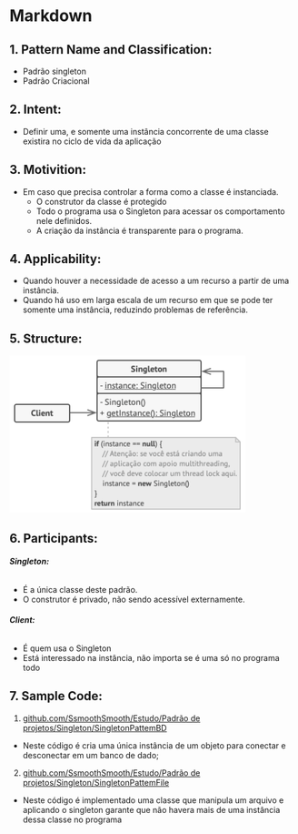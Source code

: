 # **Markdown**

## 1. **Pattern Name and Classification:**
* Padrão singleton
* Padrão Criacional

## 2. **Intent:**
*  Definir uma, e somente uma instância concorrente de uma classe existira no ciclo de vida 
   da aplicação
## 3. **Motivition:**
* Em caso que precisa controlar a forma como a classe é instanciada.
    * O construtor da classe é protegido
    * Todo o programa usa o Singleton para acessar os comportamento nele definidos.
    * A criação da instância é transparente para o programa.
## 4. **Applicability:**
* Quando houver a necessidade de acesso a um recurso a partir de uma instância.
* Quando há uso em larga escala de um recurso em que se pode ter somente uma instância,
  reduzindo problemas de referência.

## 5. **Structure:**
![Singleton](https://github.com/SsmoothSmooth/Estudo/blob/master/01%20-%20Programa%C3%A7%C3%A3o%20avan%C3%A7ada/Assets/Singleton.png)

## 6. **Participants:**

######    **Singleton:**
* É a única classe deste padrão.
* O construtor é privado, não sendo acessível externamente.

######    **Client:**
* É quem usa o Singleton
* Está interessado na instância, não importa se é uma só no programa todo 

## 7. **Sample Code:**
1. [github.com/SsmoothSmooth/Estudo/Padrão de projetos/Singleton/SingletonPattemBD](https://github.com/SsmoothSmooth/Estudo/tree/master/01%20-%20Programa%C3%A7%C3%A3o%20avan%C3%A7ada/Padr%C3%A3o%20de%20projetos/Singleton/SingletonPattemBD)
* Neste código é cria uma única instância de um objeto para conectar e desconectar em um banco de dado;

 2. [github.com/SsmoothSmooth/Estudo/Padrão de projetos/Singleton/SingletonPattemFile](https://github.com/SsmoothSmooth/Estudo/tree/master/01%20-%20Programa%C3%A7%C3%A3o%20avan%C3%A7ada/Padr%C3%A3o%20de%20projetos/Singleton/SingletonPattemFile)
* Neste código é implementado uma classe que manipula um arquivo e aplicando o singleton garante que não havera mais de uma instância dessa classe no programa

